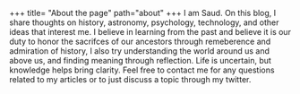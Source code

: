 +++
title= "About the page"
path="about"
+++
I am Saud. On this blog, I share thoughts on history, astronomy, psychology, technology, and other ideas that interest me. I believe in learning from the past and believe it is our duty to honor the sacrifces of our ancestors through remeberence and admiration of history, I also try  understanding the world around us and above us, and finding meaning through reflection. Life is uncertain, but knowledge helps bring clarity. Feel free to contact me for any questions related to my articles or to just discuss a topic through my twitter.
